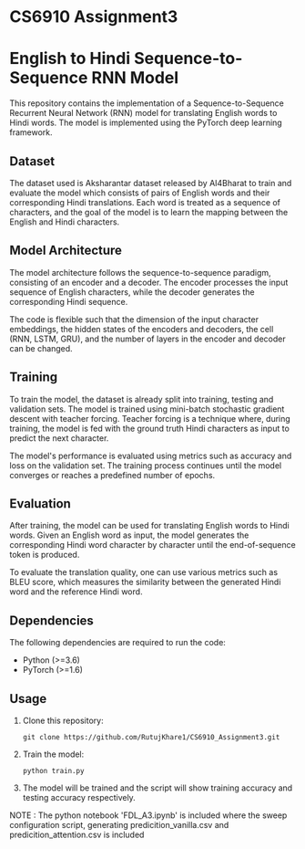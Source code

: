 # CS6910 Assignment3

# English to Hindi Sequence-to-Sequence RNN Model

This repository contains the implementation of a Sequence-to-Sequence Recurrent Neural Network (RNN) model for translating English words to Hindi words. The model is implemented using the PyTorch deep learning framework.

## Dataset
The dataset used is  Aksharantar dataset released by AI4Bharat to train and evaluate the model which consists of pairs of English words and their corresponding Hindi translations. Each word is treated as a sequence of characters, and the goal of the model is to learn the mapping between the English and Hindi characters.

## Model Architecture
The model architecture follows the sequence-to-sequence paradigm, consisting of an encoder and a decoder. The encoder processes the input sequence of English characters, while the decoder generates the corresponding Hindi sequence.

The code is flexible such that the dimension of the input character embeddings, the hidden states of the encoders and decoders, the cell (RNN, LSTM, GRU), and the number of layers in the encoder and decoder can be changed.

## Training
To train the model, the dataset is already split into training, testing and validation sets. The model is trained using mini-batch stochastic gradient descent with teacher forcing. Teacher forcing is a technique where, during training, the model is fed with the ground truth Hindi characters as input to predict the next character.

The model's performance is evaluated using metrics such as accuracy and loss on the validation set. The training process continues until the model converges or reaches a predefined number of epochs.

## Evaluation
After training, the model can be used for translating English words to Hindi words. Given an English word as input, the model generates the corresponding Hindi word character by character until the end-of-sequence token is produced.

To evaluate the translation quality, one can use various metrics such as BLEU score, which measures the similarity between the generated Hindi word and the reference Hindi word.

## Dependencies
The following dependencies are required to run the code:
- Python (>=3.6)
- PyTorch (>=1.6)

## Usage
1. Clone this repository:
   ```
   git clone https://github.com/RutujKhare1/CS6910_Assignment3.git
   ```

2. Train the model:
   ```
   python train.py
   ```

3. The model will be trained and the script will show training accuracy and testing accuracy respectively.

NOTE : The python notebook 'FDL_A3.ipynb' is included where the sweep configuration script, generating predicition_vanilla.csv and predicition_attention.csv is included
